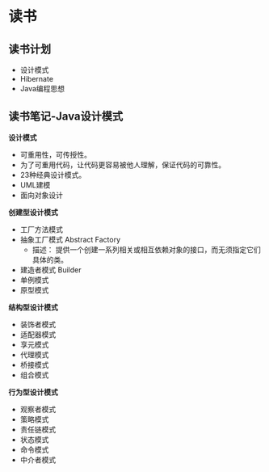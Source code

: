 # 读书

## 读书计划
- 设计模式
- Hibernate
- Java编程思想

## 读书笔记-Java设计模式
**设计模式**
- 可重用性，可传授性。
- 为了可重用代码，让代码更容易被他人理解，保证代码的可靠性。
- 23种经典设计模式。
- UML建模
- 面向对象设计

**创建型设计模式**
- 工厂方法模式
- 抽象工厂模式 Abstract Factory 
    - 描述： 提供一个创建一系列相关或相互依赖对象的接口，而无须指定它们具体的类。
- 建造者模式 Builder
- 单例模式
- 原型模式

**结构型设计模式**
- 装饰者模式
- 适配器模式
- 享元模式
- 代理模式
- 桥接模式
- 组合模式

**行为型设计模式**
- 观察者模式
- 策略模式
- 责任链模式
- 状态模式
- 命令模式
- 中介者模式    

